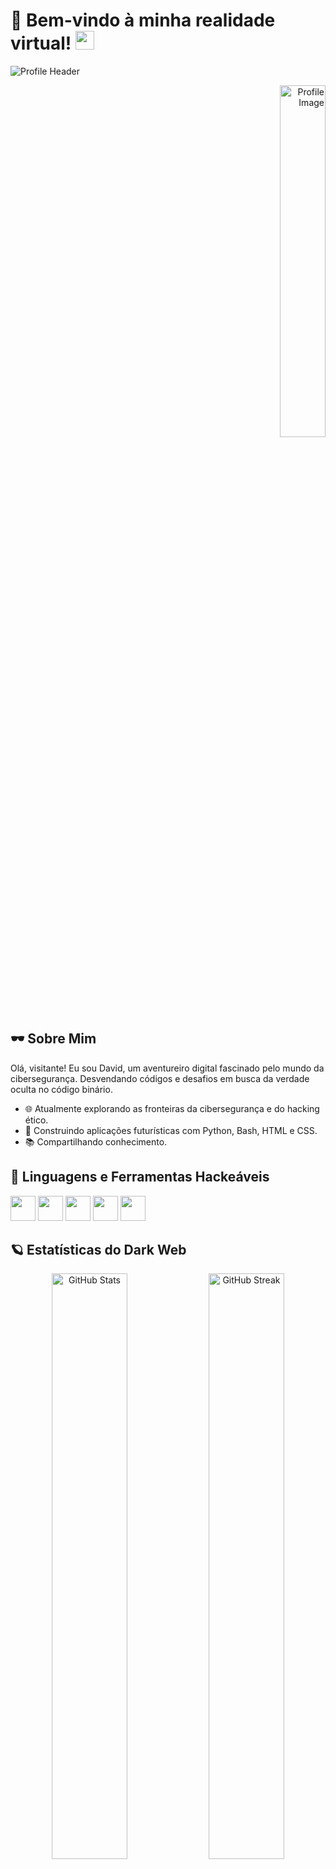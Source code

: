# 👾 Bem-vindo à minha realidade virtual! <img width="30" src="https://emojis.slackmojis.com/emojis/images/1593555389/9579/blob_excited.gif?1593555389" alt="party blob" />

![Profile Header](https://user-images.githubusercontent.com/70382532/138322189-2db8df52-9dcb-40a0-88a8-c365466bd33d.gif)

<div align="right">
  <img width="38%" src="https://media.discordapp.net/attachments/1002426335597166615/1002428789411815486/IMG_20220729_011221_647.jpg?width=676&height=676" alt="Profile Image" />
</div>

## 🕶️ Sobre Mim

Olá, visitante! Eu sou David, um aventureiro digital fascinado pelo mundo da cibersegurança. Desvendando códigos e desafios em busca da verdade oculta no código binário.

- 🌐 Atualmente explorando as fronteiras da cibersegurança e do hacking ético.
- 🚀 Construindo aplicações futurísticas com Python, Bash, HTML e CSS.
- 📚 Compartilhando conhecimento.

## 🦠 Linguagens e Ferramentas Hackeáveis

<code><img height="40" width="40" src="https://cdn.jsdelivr.net/gh/devicons/devicon/icons/python/python-original.svg"></code>
<code><img height="40" width="40" src="https://cdn.jsdelivr.net/gh/devicons/devicon/icons/bash/bash-original.svg"></code>
<code><img height="40" width="40" src="https://cdn.jsdelivr.net/gh/devicons/devicon/icons/html5/html5-original.svg"></code>
<code><img height="40" width="40" src="https://cdn.jsdelivr.net/gh/devicons/devicon/icons/css3/css3-original.svg"></code>
<code><img height="40" width="40" src="https://cdn.jsdelivr.net/gh/devicons/devicon/icons/javascript/javascript-original.svg"></code>

## 🪐 Estatísticas do Dark Web

<div align="center">
  <img src="https://github-readme-stats.vercel.app/api?username=Davidx30&theme=radical&title_color=ff3068" alt="GitHub Stats" width="49%" />
  <img src="http://github-readme-streak-stats.herokuapp.com/?user=Davidx30&theme=radical&date_format=M%20j%5B%2C%20Y%5D&ring=ff3068&fire=ff3068&sideNums=ff3068" alt="GitHub Streak" width="49%" />
</div>

## 🌌 Linguagens Mais Utilizadas

<div align="center">
  <img src="https://github-readme-stats.vercel.app/api/top-langs/?username=Davidx30&layout=compact&langs_count=5&theme=radical" alt="Most Used Languages" />
</div>

## 👾 "No mundo virtual, somos todos zeros e uns. Mas algumas mentes brilham com código de neón." 🎮

![GIF](https://media.giphy.com/media/KmHueA88mFABT9GkkR/giphy.gif?width=400)

---

<div align="center">
  <img src="https://github.com/Davidx30/Davidx30/blob/output/github-contribution-grid-snake.svg" alt="Snake animation" />
</div>
